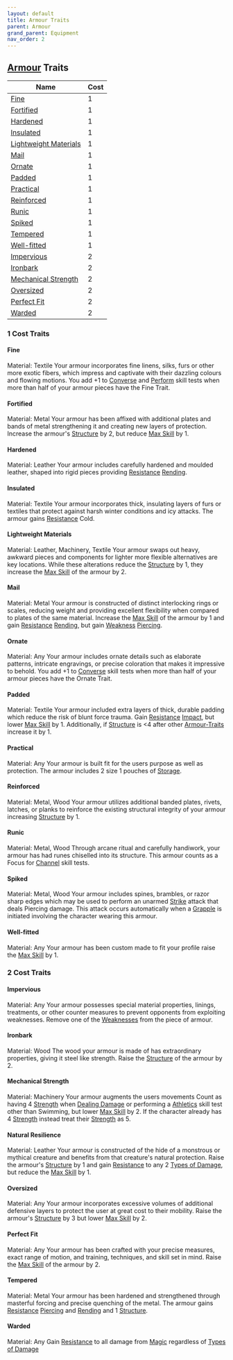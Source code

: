 ```yaml
---
layout: default
title: Armour Traits
parent: Armour
grand_parent: Equipment
nav_order: 2
---
```

## [Armour](Armour) Traits

| Name                                                              | Cost |
| ----------------------------------------------------------------- | ---- |
| [Fine](Armour-Traits#Fine)                                     | 1    |
| [Fortified](Armour-Traits#Fortified)                           | 1    | 
| [Hardened](Armour-Traits#Hardened)                             | 1    |
| [Insulated](Armour-Traits#Insulated)                           | 1    |
| [Lightweight Materials](Armour-Traits#Lightweight%20Materials) | 1    |
| [Mail](Armour-Traits#Mail)                                     | 1    |
| [Ornate](Armour-Traits#Ornate)                                 | 1    |
| [Padded](Armour-Traits#Padded)                                 | 1    |
| [Practical](Armour-Traits#Practical)                           | 1    |
| [Reinforced](Armour-Traits#Reinforced)                         | 1    |
| [Runic](Armour-Traits#Runic)                                   | 1    |
| [Spiked](Armour-Traits#Spiked)                                 | 1    |
| [Tempered](Armour-Traits#Tempered)                             | 1    |
| [Well-fitted](Armour-Traits#Well-fitted)                       | 1    |
| [Impervious](Armour-Traits#Impervious)                         | 2    |
| [Ironbark](Armour-Traits#Ironbark)                             | 2    |
| [Mechanical Strength](Armour-Traits#Mechanical%20Strength)     | 2    |
| [Oversized](Armour-Traits#Oversized)                           | 2    |
| [Perfect Fit](Armour-Traits#Perfect%20Fit)                     | 2    |
| [Warded](Armour-Traits#Warded)                                 | 2    |

### 1 Cost Traits

#### Fine
Material: Textile
Your armour incorporates fine linens, silks, furs or other more exotic fibers, which impress and captivate with their dazzling colours and flowing motions. You add +1 to [Converse](Converse) and [Perform](Perform) skill tests when more than half of your armour pieces have the Fine Trait.

#### Fortified
Material: Metal
Your armour has been affixed with additional plates and bands of metal strengthening it and creating new layers of protection. Increase the armour's [Structure](Armour#Structure) by 2, but reduce [Max Skill](Armour#Max%20Skill) by 1.

#### Hardened
Material: Leather
Your armour includes carefully hardened and moulded leather, shaped into rigid pieces providing [Resistance](Armour#Weakness%20and%20Resistance) [Rending](Combat#Rending). 

#### Insulated
Material: Textile
Your armour incorporates thick, insulating layers of furs or textiles that protect against harsh winter conditions and icy attacks. The armour gains [Resistance](Armour#Weakness%20and%20Resistance) Cold.

#### Lightweight Materials
Material: Leather, Machinery, Textile
Your armour swaps out heavy, awkward pieces and components for lighter more flexible alternatives are key locations. While these alterations reduce the [Structure](Armour#Structure) by 1, they increase the [Max Skill](Armour#Max%20Skill) of the armour by 2.

#### Mail
Material: Metal
Your armour is constructed of distinct interlocking rings or scales, reducing weight and providing excellent flexibility when compared to plates of the same material. Increase the [Max Skill](Armour#Max%20Skill) of the armour by 1 and gain [Resistance](Armour#Weakness%20and%20Resistance) [Rending](Combat#Rending), but gain [Weakness](Armour#Weakness%20and%20Resistance) [Piercing](Combat#Piercing).

#### Ornate
Material: Any
Your armour includes ornate details such as elaborate patterns, intricate engravings, or precise coloration that makes it impressive to behold. You add +1 to [Converse](Converse) skill tests when more than half of your armour pieces have the Ornate Trait.

#### Padded
Material: Textile
Your armour included extra layers of thick, durable padding which reduce the risk of blunt force trauma. Gain [Resistance](Armour#Weakness%20and%20Resistance) [Impact](Combat#Impact), but lower [Max Skill](Armour#Max%20Skill) by 1. Additionally, if [Structure](Armour#Structure) is <4 after other [Armour-Traits](Armour-Traits) increase it by 1.

#### Practical
Material: Any
Your armour is built fit for the users purpose as well as protection. The armour includes 2 size 1 pouches of [Storage](Storage).

#### Reinforced
Material: Metal, Wood
Your armour utilizes additional banded plates, rivets, latches, or planks to reinforce the existing structural integrity of your armour increasing [Structure](Armour#Structure) by 1.

#### Runic
Material: Metal, Wood
Through arcane ritual and carefully handiwork, your armour has had runes chiselled into its structure. This armour counts as a Focus for [Channel](Channel) skill tests.    

#### Spiked
Material: Metal, Wood
Your armour includes spines, brambles, or razor sharp edges which may be used to perform an unarmed [Strike](Strike.md) attack that deals Piercing damage. This attack occurs automatically when a [Grapple](Combat#Grapple) is initiated involving the character wearing this armour.

#### Well-fitted
Material: Any
Your armour has been custom made to fit your profile raise the [Max Skill](Armour#Max%20Skill) by 1.  

### 2 Cost Traits

#### Impervious
Material: Any
Your armour possesses special material properties, linings, treatments, or other counter measures to prevent opponents from exploiting weaknesses. Remove one of the [Weaknesses](Armour#Weakness%20and%20Resistance) from the piece of armour.

#### Ironbark
Material: Wood
The wood your armour is made of has extraordinary properties, giving it steel like strength. Raise the [Structure](Armour#Structure) of the armour by 2.

#### Mechanical Strength
Material: Machinery
Your armour augments the users movements Count as having 4 [Strength](Stats#Strength) when [Dealing Damage](Combat#Dealing%20Damage) or performing a [Athletics](Athletics.md) skill test other than Swimming, but lower [Max Skill](Armour#Max%20Skill) by 2. If the character already has 4 [Strength](Stats#Strength) instead treat their [Strength](Stats#Strength) as 5.

#### Natural Resilience
Material: Leather
Your armour is constructed of the hide of a monstrous or mythical creature and benefits from that creature's natural protection. Raise the armour's [Structure](Armour#Structure) by 1 and gain [Resistance](Armour#Weakness%20and%20Resistance) to any 2 [Types of Damage](Combat#Types%20of%20Damage), but reduce the [Max Skill](Armour#Max%20Skill) by 1.

#### Oversized
Material: Any
Your armour incorporates excessive volumes of additional defensive layers to protect the user at great cost to their mobility. Raise the armour's [Structure](Armour#Structure) by 3 but lower [Max Skill](Armour#Max%20Skill) by 2.

#### Perfect Fit
Material: Any
Your armour has been crafted with your precise measures, exact range of motion, and training, techniques, and skill set in mind. Raise the [Max Skill](Armour#Max%20Skill) of the armour by 2.

#### Tempered
Material: Metal
Your armour has been hardened and strengthened through masterful forcing and precise quenching of the metal. The armour gains [Resistance](Armour#Weakness%20and%20Resistance) [Piercing](Combat#Piercing) and [Rending](Combat#Rending) and 1 [Structure](Armour#Structure). 

#### Warded
Material: Any
Gain [Resistance](Armour#Weakness%20and%20Resistance) to all damage from [Magic](magic) regardless of [Types of Damage](Combat#Types%20of%20Damage)
